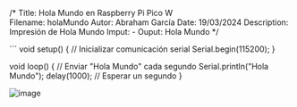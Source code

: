 /*
Title: Hola Mundo en Raspberry Pi Pico W   
Filename: holaMundo
Autor: Abraham García
Date: 19/03/2024
Description: Impresión de Hola Mundo
Imput: -
Ouput: Hola Mundo
*/

´´´
void setup() {
  // Inicializar comunicación serial
  Serial.begin(115200);
}

void loop() {
  // Enviar "Hola Mundo" cada segundo
  Serial.println("Hola Mundo");
  delay(1000); // Esperar un segundo
}

![image](https://github.com/Eli-kopter/Equipo-RICOS2/assets/158227726/2fd7e494-bd09-44d3-8813-b1ea7c94e39a)
